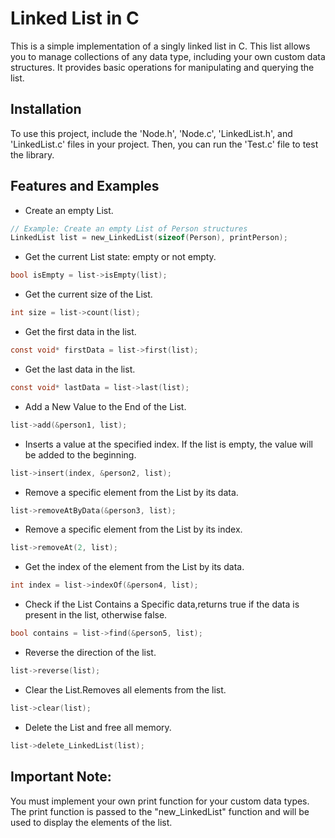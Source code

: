 # Linked List in C

This is a simple implementation of a singly linked list in C. This list allows you to manage collections of any data type, including your own custom data structures. It provides basic operations for manipulating and querying the list.

## Installation

To use this project, include the 'Node.h', 'Node.c', 'LinkedList.h', and 'LinkedList.c' files in your project. Then, you can run the 'Test.c' file to test the library.

## Features and Examples

  * Create an empty List.

  ```c
  // Example: Create an empty List of Person structures
  LinkedList list = new_LinkedList(sizeof(Person), printPerson);
  ```

  
  * Get the current List state: empty or not empty.

  ```c
  bool isEmpty = list->isEmpty(list);
  ```


  * Get the current size of the List.

  ```cpp
  int size = list->count(list);
  ```


  * Get the first data in the list.

  ```c
  const void* firstData = list->first(list);
  ```


  * Get the last data in the list.

  ```c
  const void* lastData = list->last(list);
  ```


  * Add a New Value to the End of the List.

  ```c
  list->add(&person1, list);
  ```


  * Inserts a value at the specified index. If the list is empty, the value will be added to the beginning.

  ```c
  list->insert(index, &person2, list);
  ```


  * Remove a specific element from the List by its data.

  ```c
  list->removeAtByData(&person3, list);
  ```


  * Remove a specific element from the List by its index.

  ```c
  list->removeAt(2, list);
  ```


  * Get the index of the element from the List by its data.

  ```c
  int index = list->indexOf(&person4, list);
  ```


  * Check if the List Contains a Specific data,returns true if the data is present in the list, otherwise false.

  ```c
  bool contains = list->find(&person5, list);
  ```


  * Reverse the direction of the list.

  ```c
  list->reverse(list);
  ```


  * Clear the List.Removes all elements from the list.

  ```c
  list->clear(list);
  ```


  * Delete the List and free all memory.

  ```c
  list->delete_LinkedList(list);
  ```

## Important Note:

You must implement your own print function for your custom data types. The print function is passed to the "new_LinkedList" function and will be used to display the elements of the list.
